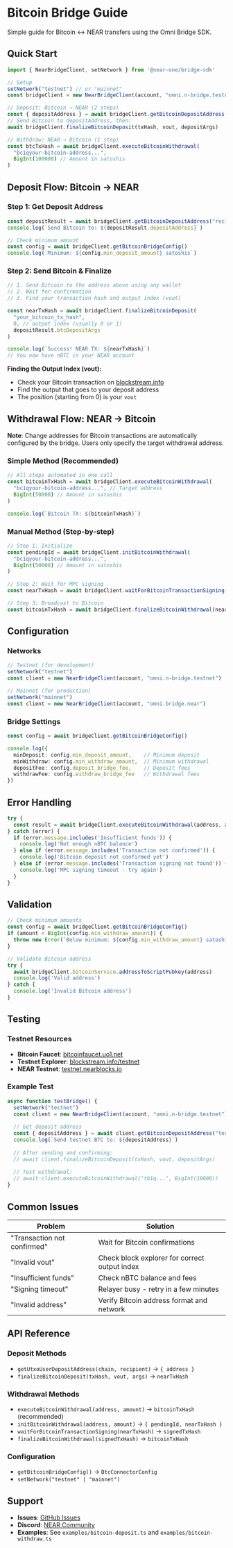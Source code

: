 # Bitcoin Bridge Guide

Simple guide for Bitcoin ↔ NEAR transfers using the Omni Bridge SDK.

## Quick Start

```typescript
import { NearBridgeClient, setNetwork } from '@near-one/bridge-sdk'

// Setup
setNetwork("testnet") // or "mainnet"
const bridgeClient = new NearBridgeClient(account, "omni.n-bridge.testnet")

// Deposit: Bitcoin → NEAR (2 steps)
const { depositAddress } = await bridgeClient.getBitcoinDepositAddress("your.near")
// Send Bitcoin to depositAddress, then:
await bridgeClient.finalizeBitcoinDeposit(txHash, vout, depositArgs)

// Withdraw: NEAR → Bitcoin (1 step)
const btcTxHash = await bridgeClient.executeBitcoinWithdrawal(
  "bc1qyour-bitcoin-address...", 
  BigInt(100000) // Amount in satoshis
)
```

## Deposit Flow: Bitcoin → NEAR

### Step 1: Get Deposit Address

```typescript
const depositResult = await bridgeClient.getBitcoinDepositAddress("recipient.near")
console.log(`Send Bitcoin to: ${depositResult.depositAddress}`)

// Check minimum amount
const config = await bridgeClient.getBitcoinBridgeConfig()
console.log(`Minimum: ${config.min_deposit_amount} satoshis`)
```

### Step 2: Send Bitcoin & Finalize

```typescript
// 1. Send Bitcoin to the address above using any wallet
// 2. Wait for confirmation 
// 3. Find your transaction hash and output index (vout)

const nearTxHash = await bridgeClient.finalizeBitcoinDeposit(
  "your_bitcoin_tx_hash",
  0, // output index (usually 0 or 1)
  depositResult.btcDepositArgs
)

console.log(`Success! NEAR TX: ${nearTxHash}`)
// You now have nBTC in your NEAR account
```

**Finding the Output Index (vout):**
- Check your Bitcoin transaction on [blockstream.info](https://blockstream.info)
- Find the output that goes to your deposit address
- The position (starting from 0) is your `vout`

## Withdrawal Flow: NEAR → Bitcoin

**Note**: Change addresses for Bitcoin transactions are automatically configured by the bridge. Users only specify the target withdrawal address.

### Simple Method (Recommended)

```typescript
// All steps automated in one call
const bitcoinTxHash = await bridgeClient.executeBitcoinWithdrawal(
  "bc1qyour-bitcoin-address...", // Target address
  BigInt(50000) // Amount in satoshis
)

console.log(`Bitcoin TX: ${bitcoinTxHash}`)
```

### Manual Method (Step-by-step)

```typescript
// Step 1: Initialize
const pendingId = await bridgeClient.initBitcoinWithdrawal(
  "bc1qyour-bitcoin-address...",
  BigInt(50000) // Amount in satoshis
)

// Step 2: Wait for MPC signing
const nearTxHash = await bridgeClient.waitForBitcoinTransactionSigning(pendingId)

// Step 3: Broadcast to Bitcoin
const bitcoinTxHash = await bridgeClient.finalizeBitcoinWithdrawal(nearTxHash)
```

## Configuration

### Networks

```typescript
// Testnet (for development)
setNetwork("testnet")
const client = new NearBridgeClient(account, "omni.n-bridge.testnet")

// Mainnet (for production)  
setNetwork("mainnet")
const client = new NearBridgeClient(account, "omni.bridge.near")
```

### Bridge Settings

```typescript
const config = await bridgeClient.getBitcoinBridgeConfig()

console.log({
  minDeposit: config.min_deposit_amount,    // Minimum deposit
  minWithdraw: config.min_withdraw_amount,  // Minimum withdrawal
  depositFee: config.deposit_bridge_fee,    // Deposit fees
  withdrawFee: config.withdraw_bridge_fee   // Withdrawal fees
})
```

## Error Handling

```typescript
try {
  const result = await bridgeClient.executeBitcoinWithdrawal(address, amount)
} catch (error) {
  if (error.message.includes('Insufficient funds')) {
    console.log('Not enough nBTC balance')
  } else if (error.message.includes('Transaction not confirmed')) {
    console.log('Bitcoin deposit not confirmed yet')
  } else if (error.message.includes('Transaction signing not found')) {
    console.log('MPC signing timeout - try again')
  }
}
```

## Validation

```typescript
// Check minimum amounts
const config = await bridgeClient.getBitcoinBridgeConfig()
if (amount < BigInt(config.min_withdraw_amount)) {
  throw new Error(`Below minimum: ${config.min_withdraw_amount} satoshis`)
}

// Validate Bitcoin address
try {
  await bridgeClient.bitcoinService.addressToScriptPubkey(address)
  console.log('Valid address')
} catch {
  console.log('Invalid Bitcoin address')
}
```

## Testing

### Testnet Resources

- **Bitcoin Faucet**: [bitcoinfaucet.uo1.net](https://bitcoinfaucet.uo1.net)
- **Testnet Explorer**: [blockstream.info/testnet](https://blockstream.info/testnet)
- **NEAR Testnet**: [testnet.nearblocks.io](https://testnet.nearblocks.io)

### Example Test

```typescript
async function testBridge() {
  setNetwork("testnet")
  const client = new NearBridgeClient(account, "omni.n-bridge.testnet")
  
  // Get deposit address
  const { depositAddress } = await client.getBitcoinDepositAddress("test.testnet")
  console.log(`Send testnet BTC to: ${depositAddress}`)
  
  // After sending and confirming:
  // await client.finalizeBitcoinDeposit(txHash, vout, depositArgs)
  
  // Test withdrawal:
  // await client.executeBitcoinWithdrawal("tb1q...", BigInt(10000))
}
```

## Common Issues

| Problem | Solution |
|---------|----------|
| "Transaction not confirmed" | Wait for Bitcoin confirmations |
| "Invalid vout" | Check block explorer for correct output index |
| "Insufficient funds" | Check nBTC balance and fees |
| "Signing timeout" | Relayer busy - retry in a few minutes |
| "Invalid address" | Verify Bitcoin address format and network |

## API Reference

### Deposit Methods
- `getUtxoUserDepositAddress(chain, recipient)` → `{ address }`
- `finalizeBitcoinDeposit(txHash, vout, args)` → `nearTxHash`

### Withdrawal Methods  
- `executeBitcoinWithdrawal(address, amount)` → `bitcoinTxHash` (recommended)
- `initBitcoinWithdrawal(address, amount)` → `{ pendingId, nearTxHash }`
- `waitForBitcoinTransactionSigning(nearTxHash)` → `signedTxHash`
- `finalizeBitcoinWithdrawal(signedTxHash)` → `bitcoinTxHash`

### Configuration
- `getBitcoinBridgeConfig()` → `BtcConnectorConfig`
- `setNetwork("testnet" | "mainnet")`

## Support

- **Issues**: [GitHub Issues](https://github.com/Near-One/bridge-sdk-js/issues)
- **Discord**: [NEAR Community](https://discord.gg/nearprotocol)
- **Examples**: See `examples/bitcoin-deposit.ts` and `examples/bitcoin-withdraw.ts`